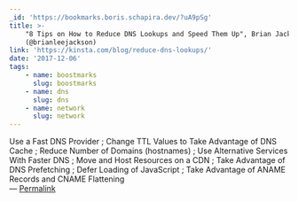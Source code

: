 ```yaml
---
_id: 'https://bookmarks.boris.schapira.dev/?uA9pSg'
title: >-
    "8 Tips on How to Reduce DNS Lookups and Speed Them Up", Brian Jackson
    (@brianleejackson)
link: 'https://kinsta.com/blog/reduce-dns-lookups/'
date: '2017-12-06'
tags:
    - name: boostmarks
      slug: boostmarks
    - name: dns
      slug: dns
    - name: network
      slug: network
---
```


Use a Fast DNS Provider ; Change TTL Values to Take Advantage of DNS Cache ;
Reduce Number of Domains (hostnames) ; Use Alternative Services With Faster DNS
; Move and Host Resources on a CDN ; Take Advantage of DNS Prefetching ; Defer
Loading of JavaScript ; Take Advantage of ANAME Records and CNAME Flattening
<br>&#8212;
<a href="https://bookmarks.boris.schapira.dev/?uA9pSg" title="Permalink">Permalink</a>
